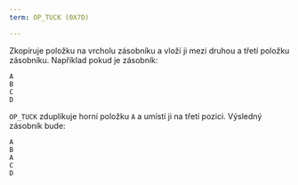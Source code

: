 ```yaml
---
term: OP_TUCK (0X7D)

---
```

Zkopíruje položku na vrcholu zásobníku a vloží ji mezi druhou a třetí položku zásobníku. Například pokud je zásobník:

```text
A
B
C
D
```

`OP_TUCK` zduplikuje horní položku `A` a umístí ji na třetí pozici. Výsledný zásobník bude:

```text
A
B
A
C
D
```